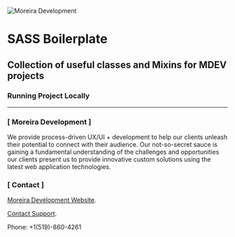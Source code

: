 ![Moreira Development](http://moreiradevelopment.io/social/googleLogo.png)

# SASS Boilerplate
## Collection of useful classes and Mixins for MDEV projects

### Running Project Locally
---

### [ Moreira Development ]
We provide process-driven UX/UI + development to help our clients unleash their potential to connect with their audience. Our not-so-secret sauce is gaining a fundamental understanding of the challenges and opportunities our clients present us to provide innovative custom solutions using the latest web application technologies.

### [ Contact ]
[Moreira Development Website](http://moreiradevelopment.io).

[Contact Support](mailto:support@moreiradevelopment.io).

Phone: +1(519)-860-4261


